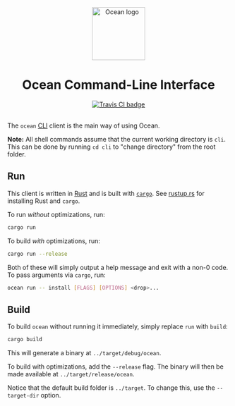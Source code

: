 <div align="center">
  <a href="www.oceanpkg.org">
    <img src="https://www.oceanpkg.org/static/images/ocean-logo.svg"
         alt="Ocean logo"
         height="120" width="120">
  </a>
  <br>
  <h1>Ocean Command-Line Interface</h1>
  <a href="https://travis-ci.com/oceanpkg/ocean">
    <img src="https://travis-ci.com/oceanpkg/ocean.svg?branch=master"
         alt="Travis CI badge">
  </a>
</div>
<br>

The `ocean` [CLI] client is the main way of using Ocean.

<!--
TODO: Wrap "working directory" in a link to somewhere that explains the term.
-->
**Note:** All shell commands assume that the current working directory is `cli`.
This can be done by running `cd cli` to "change directory" from the root folder.

## Run

This client is written in [Rust] and is built with [`cargo`]. See [rustup.rs]
for installing Rust and `cargo`.

To run _without_ optimizations, run:

```sh
cargo run
```

To build _with_ optimizations, run:

```sh
cargo run --release
```

Both of these will simply output a help message and exit with a non-0 code. To
pass arguments via `cargo`, run:

```sh
ocean run -- install [FLAGS] [OPTIONS] <drop>...
```

## Build

To build `ocean` without running it immediately, simply replace `run` with
`build`:

```sh
cargo build
```

This will generate a binary at `../target/debug/ocean`.

To build with optimizations, add the `--release` flag. The binary will then be
made available at `../target/release/ocean`.

Notice that the default build folder is `../target`. To change this, use the
`--target-dir` option.

[CLI]: https://en.wikipedia.org/wiki/Command-line_interface
[Rust]: https://www.rust-lang.org
[`cargo`]: https://doc.rust-lang.org/cargo
[rustup.rs]: https://rustup.rs
[crate]: https://crates.io/crates/oceanpkg
[`Cargo.toml`]: https://doc.rust-lang.org/cargo/reference/manifest.html
